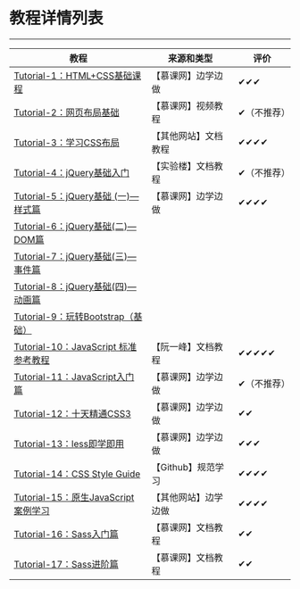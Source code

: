 # 教程详情列表
---
|教程|来源和类型|评价|
|---|---|---|
| [Tutorial-1：HTML+CSS基础课程](https://github.com/ckinmind/WebHub/tree/master/Tutorial/Tutorial-1) | 【慕课网】边学边做 | ✔✔✔ |
| [Tutorial-2：网页布局基础](https://github.com/ckinmind/WebHub/tree/master/Tutorial/Tutorial-2)|【慕课网】视频教程|✔（不推荐）|
| [Tutorial-3：学习CSS布局](https://github.com/ckinmind/WebHub/tree/master/Tutorial/Tutorial-3)|【其他网站】文档教程|✔✔✔✔|
| [Tutorial-4：jQuery基础入门](https://github.com/ckinmind/WebHub/tree/master/Tutorial/Tutorial-4)|【实验楼】文档教程|✔（不推荐）|
| [Tutorial-5：jQuery基础 (一)—样式篇](https://github.com/ckinmind/WebHub/tree/master/Tutorial/Tutorial-5)|【慕课网】边学边做|✔✔✔✔|
| [Tutorial-6：jQuery基础(二)—DOM篇](https://github.com/ckinmind/WebHub/tree/master/Tutorial/Tutorial-6)|  |  |
| [Tutorial-7：jQuery基础(三)—事件篇](https://github.com/ckinmind/WebHub/tree/master/Tutorial/Tutorial-7)|  |  |
| [Tutorial-8：jQuery基础(四)—动画篇](https://github.com/ckinmind/WebHub/tree/master/Tutorial/Tutorial-8)|  |  |
| [Tutorial-9：玩转Bootstrap（基础）](https://github.com/ckinmind/WebHub/tree/master/Tutorial/Tutorial-9)|  |  |
| [Tutorial-10：JavaScript 标准参考教程](https://github.com/ckinmind/WebHub/tree/master/Tutorial/Tutorial-10)| 【阮一峰】文档教程 | ✔✔✔✔✔ |
| [Tutorial-11：JavaScript入门篇](http://www.imooc.com/learn/36)| 【慕课网】边学边做 | ✔（不推荐） |
| [Tutorial-12：十天精通CSS3](https://github.com/ckinmind/WebHub/tree/master/Tutorial/Tutorial12)| 【慕课网】边学边做 | ✔✔|
| [Tutorial-13：less即学即用](https://github.com/ckinmind/WebHub/tree/master/Tutorial/Tutorial13)| 【慕课网】边学边做 | ✔✔✔ |
| [Tutorial-14：CSS Style Guide](https://github.com/ckinmind/WebHub/tree/master/Tutorial/Tutorial14)| 【Github】规范学习 | ✔✔✔✔ |
| [Tutorial-15：原生JavaScript案例学习](https://github.com/ckinmind/WebHub/tree/master/Tutorial/Tutorial15)| 【其他网站】边学边做 | ✔✔✔✔ |
| [Tutorial-16：Sass入门篇](https://github.com/ckinmind/WebHub/tree/master/Tutorial/Tutorial16)| 【慕课网】文档教程 | ✔✔ |
| [Tutorial-17：Sass进阶篇](https://github.com/ckinmind/WebHub/tree/master/Tutorial/Tutorial17)| 【慕课网】文档教程 | ✔✔ |
